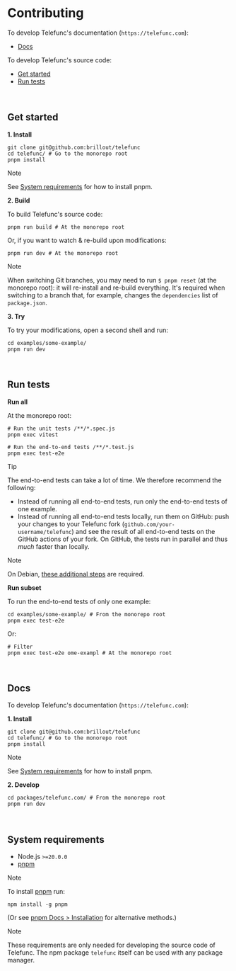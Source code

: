 # Contributing

To develop Telefunc's documentation (`https://telefunc.com`):

- [Docs](#docs)

To develop Telefunc's source code:

- [Get started](#get-started)
- [Run tests](#run-tests)

<br/>


## Get started

**1. Install**

```shell
git clone git@github.com:brillout/telefunc
cd telefunc/ # Go to the monorepo root
pnpm install
```

> [!NOTE]
> See [System requirements](#system-requirements) for how to install pnpm.

**2. Build**

To build Telefunc's source code:

```shell
pnpm run build # At the monorepo root
```

Or, if you want to watch & re-build upon modifications:

```shell
pnpm run dev # At the monorepo root
```

> [!NOTE]
> When switching Git branches, you may need to run `$ pnpm reset` (at the monorepo root): it will re-install and re-build everything. It's required when switching to a branch that, for example, changes the `dependencies` list of `package.json`.

**3. Try**

To try your modifications, open a second shell and run:

```shell
cd examples/some-example/
pnpm run dev
```

<br/>


## Run tests

**Run all**

At the monorepo root:

```shell
# Run the unit tests /**/*.spec.js
pnpm exec vitest

# Run the end-to-end tests /**/*.test.js
pnpm exec test-e2e
```

> [!TIP]
> The end-to-end tests can take a lot of time. We therefore recommend the following:
> - Instead of running all end-to-end tests, run only the end-to-end tests of one example.
> - Instead of running all end-to-end tests locally, run them on GitHub: push your changes to your Telefunc fork (`github.com/your-username/telefunc`) and see the result of all end-to-end tests on the GitHub actions of your fork. On GitHub, the tests run in parallel and thus *much* faster than locally.

> [!NOTE]
> On Debian, [these additional steps](https://github.com/vikejs/vike/issues/283#issuecomment-1072974554) are required.

**Run subset**

To run the end-to-end tests of only one example:

```shell
cd examples/some-example/ # From the monorepo root
pnpm exec test-e2e
```

Or:

```shell
# Filter
pnpm exec test-e2e ome-exampl # At the monorepo root
```

<br/>


## Docs

To develop Telefunc's documentation (`https://telefunc.com`):

**1. Install**

```shell
git clone git@github.com:brillout/telefunc
cd telefunc/ # Go to the monorepo root
pnpm install
```

> [!NOTE]
> See [System requirements](#system-requirements) for how to install pnpm.

**2. Develop**

```shell
cd packages/telefunc.com/ # From the monorepo root
pnpm run dev
```

<br/>


## System requirements

- Node.js `>=20.0.0`
- [pnpm](https://pnpm.io)

> [!NOTE]
> To install [pnpm](https://pnpm.io) run:
> ```shell
> npm install -g pnpm
> ```
> (Or see [pnpm Docs > Installation](https://pnpm.io/installation) for alternative methods.)

> [!NOTE]
> These requirements are only needed for developing the source code of Telefunc. The npm package `telefunc` itself can be used with any package manager.
